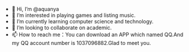 - 👋 Hi, I’m @aquanya
- 👀 I’m interested in playing games and listing music.
- 🌱 I’m currently learning computer science and technology.
- 💞️ I’m looking to collaborate on academic.
- 📫 How to reach me：You can download an APP which named QQ.And my QQ account number is 1037096882.Glad to meet you.

<!---
aquanya/aquanya is a ✨ special ✨ repository because its `README.md` (this file) appears on your GitHub profile.
You can click the Preview link to take a look at your changes.
--->
